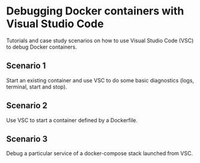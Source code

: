 # Debugging Docker containers with Visual Studio Code

Tutorials and case study scenarios on how to use Visual Studio Code (VSC) to debug Docker containers.

## Scenario 1

Start an existing container and use VSC to do some basic diagnostics (logs, terminal, start and stop). 

## Scenario 2

Use VSC to start a container defined by a Dockerfile. 

## Scenario 3

Debug a particular service of a docker-compose stack launched from VSC.